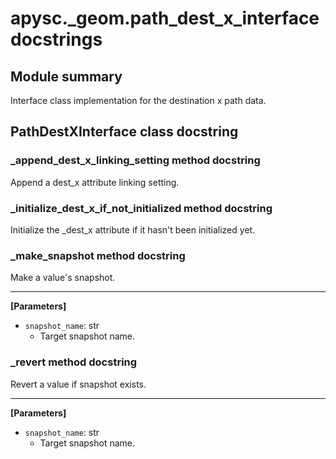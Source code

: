 # apysc._geom.path_dest_x_interface docstrings

## Module summary

Interface class implementation for the destination x path data.

## PathDestXInterface class docstring



### _append_dest_x_linking_setting method docstring

Append a dest_x attribute linking setting.

### _initialize_dest_x_if_not_initialized method docstring

Initialize the _dest_x attribute if it hasn't been initialized yet.

### _make_snapshot method docstring

Make a value's snapshot.<hr>

**[Parameters]**

- `snapshot_name`: str
  - Target snapshot name.

### _revert method docstring

Revert a value if snapshot exists.<hr>

**[Parameters]**

- `snapshot_name`: str
  - Target snapshot name.